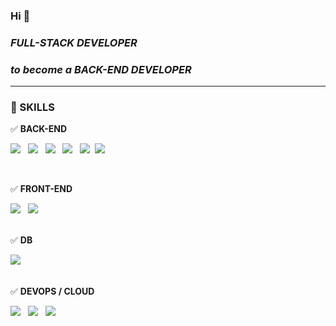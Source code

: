 ### Hi 👋 

### *FULL-STACK DEVELOPER* 

### ***to become a BACK-END DEVELOPER***



---


### 🔧 SKILLS

   ✅ **BACK-END** 
    <div>
       <span><img src="https://img.shields.io/badge/java-007396?style=for-the-badge&logo=OpenJDK&logoColor=white"></span> &nbsp;
       <span><img src="https://img.shields.io/badge/Spring-6DB33F?style=for-the-badge&logo=Spring&logoColor=white"></span> &nbsp;
       <span><img src="https://img.shields.io/badge/springboot-6DB33F?style=for-the-badge&logo=springboot&logoColor=white"></span> &nbsp;
      <span><img src="https://img.shields.io/badge/JWT-black?style=for-the-badge&logo=JSON%20web%20tokens"></span> &nbsp;
      <span> <img src="https://img.shields.io/badge/Spring Security-6DB33F?style=for-the-badge&logo=Spring Security&logoColor=white"></span>&nbsp;
       <span> <img src="https://img.shields.io/badge/MyBatis-DC382D?style=for-the-badge&logo=mybatis&logoColor=white"></span>   
     </div>

<br>






 
   ✅ **FRONT-END**

   <div>  <span><img src="https://img.shields.io/badge/vuejs-%2335495e.svg?style=for-the-badge&logo=vuedotjs&logoColor=%234FC08D"></span> &nbsp;    
     <span><img src="https://img.shields.io/badge/Vuetify-1867C0?style=for-the-badge&logo=vuetify&logoColor=AEDDFF"></span>
 </div>   




<br>


   ✅ **DB**

   <div>  <span><img src="https://img.shields.io/badge/MySQL-4479A1?style=for-the-badge&logo=MySQL&logoColor=white"></span> &nbsp;
   </div>



<br>

   
   ✅ **DEVOPS / CLOUD**

   <div>
       <span><img src="https://img.shields.io/badge/Amazon%20EC2-FF9900?style=for-the-badge&logo=Amazon%20EC2&logoColor=white"></span> &nbsp;
      <span><img src="https://img.shields.io/badge/Amazon%20S3-569A31?style=for-the-badge&logo=Amazon%20S3&logoColor=white"></span> &nbsp;
      <span><img src="https://img.shields.io/badge/Amazon_RDS-527FFF?style=for-the-badge&logo=amazonaws&logoColor=white"></span> &nbsp;
   
   </div>
